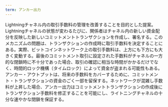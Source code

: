```yaml
---
term: アンカー出力
---
```

Lightningチャネル内の取引手数料の管理を改善することを目的とした提案。Lightningチャネルの状態が変わるたびに、関係者はチャネル内の新しい資金配分を反映した新しいコミットメントトランザクションを作成し、署名する。このメカニズムの問題は、トランザクションの作成時に取引手数料を決定することにある。実際、ビットコインネットワーク上の取引手数料は、上方にも下方にも大きく変動する。最後のコミットメント取引に設定された手数料がチャネルの一方的な閉鎖時に不十分であった場合、取引の確認に相当な時間がかかるだけでなく、時間的ロック機構（タイムロック）によって資金が盗まれる可能性もある。アンカー・アウトプットは、将来の手数料をカバーするために、コミットメント・トランザクションの資金のごく一部を留保する。ネットワークが混雑し手数料が上昇した場合、アンカー出力はコミットメントトランザクションの作成後にトランザクション手数料を修正することを可能にし、ライトニングチャネルの十分な速やかな閉鎖を保証する。